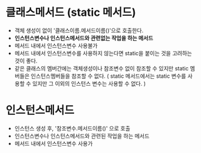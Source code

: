 # 클래스메서드 (static 메서드)

- 객체 생성이 없이 '클래스이름.메서드이름()'으로 호출한다.
- **인스턴스변수나 인스턴스메서드와 관련없는 작업을 하는 메서드**
- 메서드 내에서 인스턴스변수 사용불가
- 메서드 내에서 인스턴스변수를 사용하지 않는다면 static을 붙이는 것을 고려하는 것이 좋다.
- 같은 클래스의 멤버간에는 객체생성이나 참조변수 없이 참조할 수 있지만 static 멤버들은 인스턴스멤버들을 참조할 수 없다. ( static 메서드에서는 static 변수를 사용할 수 있지만 그 이외의 인스턴스 변수는 사용할 수 없다. ) 
# 인스턴스메서드
- 인스턴스 생성 후, '참조변수.메서드이름()' 으로 호출
- 인스턴스변수나 인스턴스메서드와 관련된 작업을 하는 메서드
- 메서드 내에서 인스턴스변수 사용가
